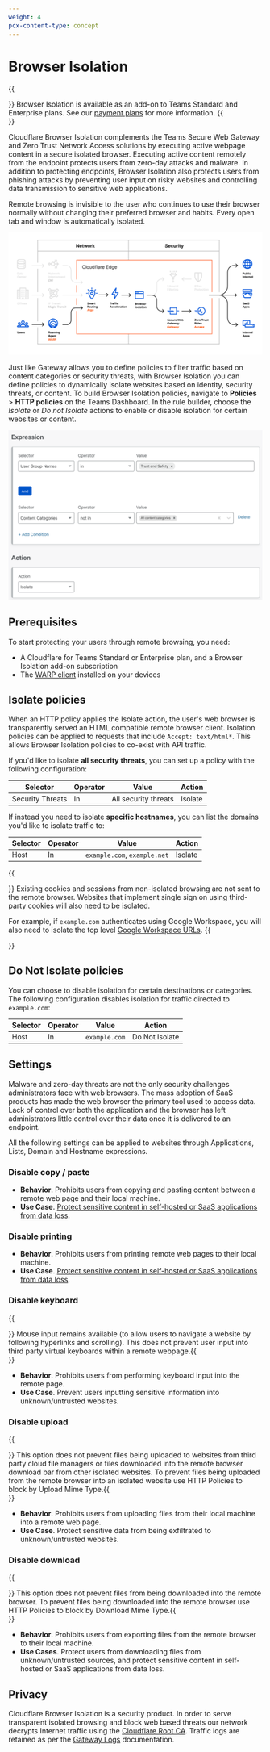 ```yaml
---
weight: 4
pcx-content-type: concept
---
```


# Browser Isolation

{{<Aside type="note">}}
Browser Isolation is available as an add-on to Teams Standard and Enterprise plans. See our [payment plans](https://www.cloudflare.com/teams-pricing/) for more information.
{{</Aside>}}

Cloudflare Browser Isolation complements the Teams Secure Web Gateway and Zero Trust Network Access solutions by executing active webpage content in a secure isolated browser. Executing active content remotely from the endpoint protects users from zero-day attacks and malware. In addition to protecting endpoints, Browser Isolation also protects users from phishing attacks by preventing user input on risky websites and controlling data transmission to sensitive web applications.

Remote browsing is invisible to the user who continues to use their browser normally without changing their preferred browser and habits. Every open tab and window is automatically isolated.

![Diagram of how Browser Isolation integrates with WARP and Gateway](../../static/documentation/rbi/cloudflare-one-browser-diagram-background.png)

Just like Gateway allows you to define policies to filter traffic based on content categories or security threats, with Browser Isolation you can define policies to dynamically isolate websites based on identity, security threats, or content. To build Browser Isolation policies, navigate to **Policies** > **HTTP policies** on the Teams Dashboard. In the rule builder, choose the _Isolate_ or _Do not Isolate_ actions to enable or disable isolation for certain websites or content.

![Browser isolation policy](../../static/documentation/policies/bi-policy.png)

## Prerequisites

To start protecting your users through remote browsing, you need:

- A Cloudflare for Teams Standard or Enterprise plan, and a Browser Isolation add-on subscription
- The [WARP client](/connections/connect-devices/warp) installed on your devices

## Isolate policies

When an HTTP policy applies the Isolate action, the user's web browser is transparently served an HTML compatible remote browser client. Isolation policies can be applied to requests that include `Accept: text/html*`. This allows Browser Isolation policies to co-exist with API traffic.

If you'd like to isolate **all security threats**, you can set up a policy with the following configuration:

| Selector         | Operator | Value                | Action  |
| ---------------- | -------- | -------------------- | ------- |
| Security Threats | In       | All security threats | Isolate |

If instead you need to isolate **specific hostnames**, you can list the domains you'd like to isolate traffic to:

| Selector | Operator | Value                        | Action  |
| -------- | -------- | ---------------------------- | ------- |
| Host     | In       | `example.com`, `example.net` | Isolate |

{{<Aside type="note" header="Isolate identity providers for applications">}}
Existing cookies and sessions from non-isolated browsing are not sent to the remote browser. Websites that implement single sign on using third-party cookies will also need to be isolated.

For example, if `example.com` authenticates using Google Workspace, you will also need to isolate the top level <a href="https://support.google.com/a/answer/9012184">Google Workspace URLs</a>.
{{</Aside>}}

## Do Not Isolate policies

You can choose to disable isolation for certain destinations or categories. The following configuration disables isolation for traffic directed to `example.com`:

| Selector | Operator | Value         | Action         |
| -------- | -------- | ------------- | -------------- |
| Host     | In       | `example.com` | Do Not Isolate |

## Settings

Malware and zero-day threats are not the only security challenges administrators face with web browsers. The mass adoption of SaaS products has made the web browser the primary tool used to access data. Lack of control over both the application and the browser has left administrators little control over their data once it is delivered to an endpoint.

All the following settings can be applied to websites through Applications, Lists, Domain and Hostname expressions.

### Disable copy / paste

- **Behavior**. Prohibits users from copying and pasting content between a remote web page and their local machine.
- **Use Case**. [Protect sensitive content in self-hosted or SaaS applications from data loss](https://blog.cloudflare.com/data-protection-browser/).

### Disable printing

- **Behavior**. Prohibits users from printing remote web pages to their local machine.
- **Use Case**. [Protect sensitive content in self-hosted or SaaS applications from data loss](https://blog.cloudflare.com/data-protection-browser/).

### Disable keyboard

{{<Aside>}}  Mouse input remains available (to allow users to navigate a website by following hyperlinks and
  scrolling). This does not prevent user input into third party virtual keyboards within a remote
  webpage.{{</Aside>}}

- **Behavior**. Prohibits users from performing keyboard input into the remote page.
- **Use Case**. Prevent users inputting sensitive information into unknown/untrusted websites.

### Disable upload

{{<Aside>}}  This option does not prevent files being uploaded to websites from third party cloud file managers
  or files downloaded into the remote browser download bar from other isolated websites. To prevent
  files being uploaded from the remote browser into an isolated website use HTTP Policies to block
  by Upload Mime Type.{{</Aside>}}

- **Behavior**. Prohibits users from uploading files from their local machine into a remote web page.
- **Use Case**. Protect sensitive data from being exfiltrated to unknown/untrusted websites.

### Disable download

{{<Aside>}}  This option does not prevent files from being downloaded into the remote browser. To prevent files
  being downloaded into the remote browser use HTTP Policies to block by Download Mime Type.{{</Aside>}}

- **Behavior**. Prohibits users from exporting files from the remote browser to their local machine.
- **Use Cases**. Protect users from downloading files from unknown/untrusted sources, and protect sensitive content in self-hosted or SaaS applications from data loss.

## Privacy

Cloudflare Browser Isolation is a security product. In order to serve transparent isolated browsing and block web based threats our network decrypts Internet traffic using the [Cloudflare Root CA](/connections/connect-devices/warp/install-cloudflare-cert). Traffic logs are retained as per the [Gateway Logs](/analytics/gateway) documentation.
